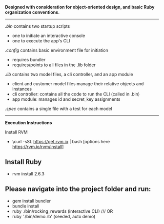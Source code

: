 **Designed with consideration for object-oriented design,
and basic Ruby organization conventions.**

---

*.bin*
  contains two startup scripts
  - one to initiate an interactive console
  - one to execute the app's CLI

*.config*
  contains basic environment file for initiation
  - requires bundler
  - requires/points to all files in the .lib folder

*.lib*
  contains two model files, a cli controller, and an app module
  - client and customer model files manage their relative objects and instances
  - cli controller: contains all the code to run the CLI (called in .bin)
  - app module: manages id and secret_key assignments

*.spec*
  contains a single file with a test for each model

---

**Execution Instructions**

Install RVM
  * \curl -sSL https://get.rvm.io | bash
    [options here https://rvm.io/rvm/install]  

Install Ruby
---
* rvm install 2.6.3

Please navigate into the project folder and run:
---
* gem install bundler
* bundle install
* ruby ./bin/rocking_rewards (interactive CLI)
/// OR
* ruby './bin/demo.rb' (seeded, auto demo)
